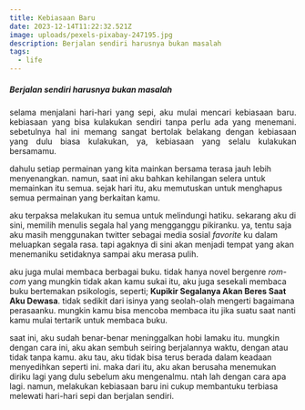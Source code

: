 ```yaml
---
title: Kebiasaan Baru
date: 2023-12-14T11:22:32.521Z
image: uploads/pexels-pixabay-247195.jpg
description: Berjalan sendiri harusnya bukan masalah
tags:
  - life
---
```

##### Berjalan sendiri harusnya bukan masalah

<div style="text-align: justify;">
s﻿elama menjalani hari-hari yang sepi, aku mulai mencari kebiasaan baru. kebiasaan yang bisa kulakukan sendiri tanpa perlu ada yang menemani. sebetulnya hal ini memang sangat bertolak belakang dengan kebiasaan yang dulu biasa kulakukan, ya, kebiasaan yang selalu kulakukan bersamamu.
</div>

d﻿ahulu setiap permainan yang kita mainkan bersama terasa jauh lebih menyenangkan. namun, saat ini aku bahkan kehilangan selera untuk memainkan itu semua. sejak hari itu, aku memutuskan untuk menghapus semua permainan yang berkaitan kamu. 

a﻿ku terpaksa melakukan itu semua untuk melindungi hatiku. sekarang aku di sini, memilih menulis segala hal yang mengganggu pikiranku. ya, tentu saja aku masih menggunakan twitter sebagai media sosial *favorite* ku dalam meluapkan segala rasa. tapi agaknya di sini akan menjadi tempat yang akan menemaniku setidaknya sampai aku merasa pulih.

a﻿ku juga mulai membaca berbagai buku. tidak hanya novel bergenre *rom-com* yang mungkin tidak akan kamu sukai itu, aku juga sesekali membaca buku bertemakan psikologis, seperti; **Kupikir Segalanya Akan Beres Saat Aku Dewasa**. tidak sedikit dari isinya yang seolah-olah mengerti bagaimana perasaanku. mungkin kamu bisa mencoba membaca itu jika suatu saat nanti kamu mulai tertarik untuk membaca buku.

s﻿aat ini, aku sudah benar-benar meninggalkan hobi lamaku itu. mungkin dengan cara ini, aku akan sembuh seiring berjalannya waktu, dengan atau tidak tanpa kamu. a﻿ku tau, aku tidak bisa terus berada dalam keadaan menyedihkan seperti ini. maka dari itu, aku akan berusaha menemukan diriku lagi yang dulu sebelum aku mengenalmu. n﻿tah lah dengan cara apa lagi. namun, melakukan kebiasaan baru ini cukup membantuku terbiasa melewati hari-hari sepi dan berjalan sendiri.